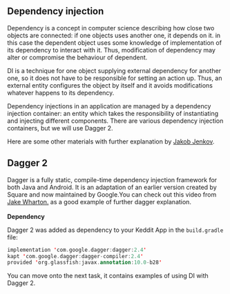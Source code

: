 Dependency injection
--------------------

Dependency is a concept in computer science describing how close two objects are connected: if one objects uses another one, it depends on it. in this case the dependent object uses some knowledge of implementation of its dependency to interact with it. Thus, modification of dependency may alter or compromise the behaviour of dependent.

DI is a technique for one object supplying external dependency for another one, so it does not have to be responsible for setting an action up. Thus, an external entity configures the object by itself and it avoids modifications whatever happens to its dependency.

Dependency injections in an application are managed by a dependency injection container: an entity which takes the responsibility of instantiating and injecting different components. There are various dependency injection containers, but we will use Dagger 2.

Here are some other materials with further explanation by [Jakob Jenkov](http://tutorials.jenkov.com/dependency-injection/index.html).

Dagger 2
--------


Dagger is a fully static, compile-time dependency injection framework for both Java and Android. It is an adaptation of an earlier version created by Square and now maintained by Google.You can check out this video from [Jake Wharton.](https://youtu.be/plK0zyRLIP8) as a good example of further dagger explanation.
\
\
 **Dependency** 

Dagger 2 was added as dependency to your Keddit App in the `build.gradle` file:


```kotlin
implementation 'com.google.dagger:dagger:2.4'
kapt 'com.google.dagger:dagger-compiler:2.4'
provided 'org.glassfish:javax.annotation:10.0-b28'
```

You can move onto the next task, it contains examples of using DI with Dagger 2.

